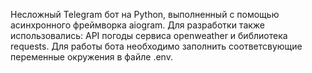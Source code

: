 Несложный Telegram бот на Python, выполненный с помощью асинхронного фреймворка aiogram.
Для разработки также использовались: API погоды сервиса openweather и библиотека requests.
Для работы бота необходимо заполнить соответсвующие переменные окружения в файле .env.